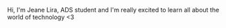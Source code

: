 Hi, I'm Jeane Lira, ADS student and I'm really excited to learn all about the world of technology <3

<!---
jeanelira/jeanelira is a ✨ special ✨ repository because its `README.md` (this file) appears on your GitHub profile.
You can click the Preview link to take a look at your changes.
--->
